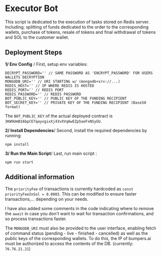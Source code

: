 # Executor Bot

This script is dedicated to the execution of tasks stored on Redis server. Including; splitting of funds dedicated to the order to the corresponding wallets, purchase of tokens, resale of tokens and final withdrawal of tokens and SOL to the customer wallet.

## Deployment Steps

**1/ Env Config** / First, setup env variables:

```
DECRYPT_PASSWORD='' // SAME PASSWORD AS 'ENCRYPT_PASSWORD' FOR USERS WALLETS DECRYPTION
MONGODB_URI='' // URI STARTING w/ (mongodb+srv://...)
REDIS_HOST='' // IP WHERE REDIS IS HOSTED
REDIS_PORT='' // REDIS PORT
REDIS_PASSWORD='' // REDIS PASSWORD
BOT_PUBLIC_KEY='' // PUBLIC KEY OF THE FUNDING RECIPIENT
BOT_SECRET_KEY='' // PRIVATE KEY OF THE FUNDING RECIPIENT (Base58 format)
```

The `BOT_PUBLIC_KEY` of the actual deployed contract is `3KW9UmB16bpCE7qayxgixXj43vXVqAwEZp5aeFxNSyGU`.

**2/ Install Dependencies**/ Second, install the required dependencies by running:

`npm install`

**3/ Run the Main Script**/ Last, run main script : 

`npm run start`

## Additional information

The `priorityFee` of transactions is currently hardcoded as `const priorityFeeInSol = 0.0003`. This can be modified to ensure faster transactions,... depending on your needs.

I have also added some comments in the code indicating where to remove the `await` in case you don't want to wait for transaction confirmations, and so process transactions faster.

The `MONGODB_URI` must also be provided to the user interface, enabling fetch of command status (pending - live - finished - cancelled) as well as the public keys of the corresponding wallets. To do this, the IP of bumpers.ai must be authorized to access the contents of the DB. (currently: `76.76.21.21`)
